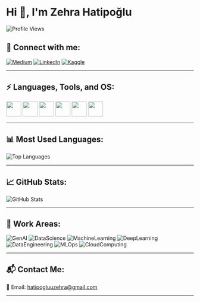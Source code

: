 # Hi 👋, I'm Zehra Hatipoğlu

![Profile Views](https://komarev.com/ghpvc/?username=zerahtp&label=Profile%20views&color=0e75b6&style=flat)

## 🚀 Connect with me:
[![Medium](https://img.shields.io/badge/Medium-black?style=for-the-badge&logo=medium)](https://medium.com/@hatipogluuzehra)
[![LinkedIn](https://img.shields.io/badge/LinkedIn-blue?style=for-the-badge&logo=linkedin)](https://www.linkedin.com/in/zehra-hatipoglu/)
[![Kaggle](https://img.shields.io/badge/Kaggle-blue?style=for-the-badge&logo=kaggle)](https://www.kaggle.com/zehrahatipolu)

---

## ⚡ Languages, Tools, and OS:
<p>
  <img src="https://cdn.jsdelivr.net/gh/devicons/devicon/icons/python/python-original.svg" width="40" height="40"/>
  <img src="https://cdn.jsdelivr.net/gh/devicons/devicon/icons/cplusplus/cplusplus-original.svg" width="40" height="40"/>
  <img src="https://cdn.jsdelivr.net/gh/devicons/devicon/icons/javascript/javascript-original.svg" width="40" height="40"/>
  <img src="https://cdn.jsdelivr.net/gh/devicons/devicon/icons/java/java-original.svg" width="40" height="40"/>
  <img src="https://cdn.jsdelivr.net/gh/devicons/devicon/icons/tensorflow/tensorflow-original.svg" width="40" height="40"/>
  <img src="https://cdn.jsdelivr.net/gh/devicons/devicon/icons/git/git-original.svg" width="40" height="40"/>
</p>

---

## 📊 Most Used Languages:
![Top Languages](https://github-readme-stats.vercel.app/api/top-langs/?username=zerahtp&layout=compact&langs_count=10&theme=dark)

---

## 📈 GitHub Stats:
![GitHub Stats](https://github-readme-stats.vercel.app/api?username=zerahtp&show_icons=true&theme=dark)

---

## 🤖 Work Areas:
![GenAI](https://img.shields.io/badge/GenAI-blue?style=for-the-badge)
![DataScience](https://img.shields.io/badge/DataScience-yellow?style=for-the-badge)
![MachineLearning](https://img.shields.io/badge/MachineLearning-orange?style=for-the-badge)
![DeepLearning](https://img.shields.io/badge/DeepLearning-red?style=for-the-badge)
![DataEngineering](https://img.shields.io/badge/DataEngineering-green?style=for-the-badge)
![MLOps](https://img.shields.io/badge/MLOps-purple?style=for-the-badge)
![CloudComputing](https://img.shields.io/badge/CloudComputing-pink?style=for-the-badge)

---

## 📬 Contact Me:
📧 Email: [hatipogluuzehra@gmail.com](mailto:hatipogluuzehra@gmail.com)

---

